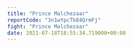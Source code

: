 ```yaml
---
title: "Prince Malchezaar"
reportCode: "3n1wYpcTb84QrmFj"
fight: "Prince Malchezaar"
date: 2021-07-18T18:55:34.719000+00:00
---
```

